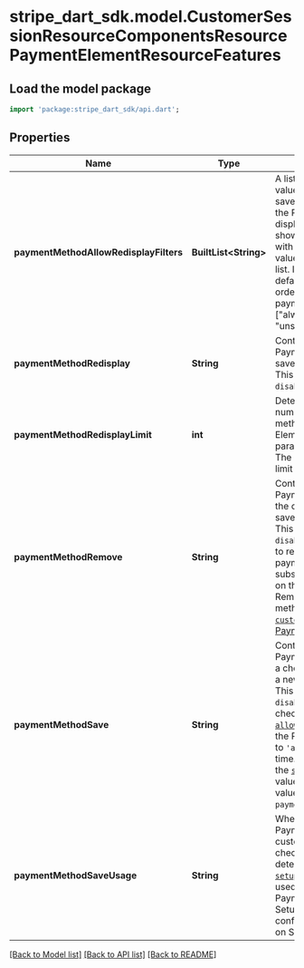 # stripe_dart_sdk.model.CustomerSessionResourceComponentsResourcePaymentElementResourceFeatures

## Load the model package
```dart
import 'package:stripe_dart_sdk/api.dart';
```

## Properties
Name | Type | Description | Notes
------------ | ------------- | ------------- | -------------
**paymentMethodAllowRedisplayFilters** | **BuiltList&lt;String&gt;** | A list of [`allow_redisplay`](https://docs.stripe.com/api/payment_methods/object#payment_method_object-allow_redisplay) values that controls which saved payment methods the Payment Element displays by filtering to only show payment methods with an `allow_redisplay` value that is present in this list.  If not specified, defaults to [\"always\"]. In order to display all saved payment methods, specify [\"always\", \"limited\", \"unspecified\"]. | 
**paymentMethodRedisplay** | **String** | Controls whether or not the Payment Element shows saved payment methods. This parameter defaults to `disabled`. | 
**paymentMethodRedisplayLimit** | **int** | Determines the max number of saved payment methods for the Payment Element to display. This parameter defaults to `3`. The maximum redisplay limit is `10`. | [optional] 
**paymentMethodRemove** | **String** | Controls whether the Payment Element displays the option to remove a saved payment method. This parameter defaults to `disabled`.  Allowing buyers to remove their saved payment methods impacts subscriptions that depend on that payment method. Removing the payment method detaches the [`customer` object](https://docs.stripe.com/api/payment_methods/object#payment_method_object-customer) from that [PaymentMethod](https://docs.stripe.com/api/payment_methods). | 
**paymentMethodSave** | **String** | Controls whether the Payment Element displays a checkbox offering to save a new payment method. This parameter defaults to `disabled`.  If a customer checks the box, the [`allow_redisplay`](https://docs.stripe.com/api/payment_methods/object#payment_method_object-allow_redisplay) value on the PaymentMethod is set to `'always'` at confirmation time. For PaymentIntents, the [`setup_future_usage`](https://docs.stripe.com/api/payment_intents/object#payment_intent_object-setup_future_usage) value is also set to the value defined in `payment_method_save_usage`. | 
**paymentMethodSaveUsage** | **String** | When using PaymentIntents and the customer checks the save checkbox, this field determines the [`setup_future_usage`](https://docs.stripe.com/api/payment_intents/object#payment_intent_object-setup_future_usage) value used to confirm the PaymentIntent.  When using SetupIntents, directly configure the [`usage`](https://docs.stripe.com/api/setup_intents/object#setup_intent_object-usage) value on SetupIntent creation. | [optional] 

[[Back to Model list]](../README.md#documentation-for-models) [[Back to API list]](../README.md#documentation-for-api-endpoints) [[Back to README]](../README.md)


